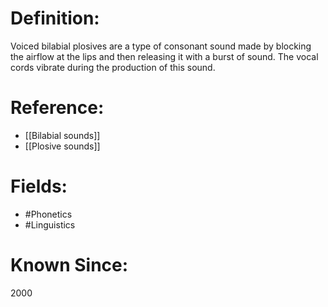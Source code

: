 

# Definition:
Voiced bilabial plosives are a type of consonant sound made by blocking the airflow at the lips and then releasing it with a burst of sound. The vocal cords vibrate during the production of this sound.

# Reference:
- [[Bilabial sounds]]
- [[Plosive sounds]]

# Fields: 
- #Phonetics
- #Linguistics

# Known Since:
2000

